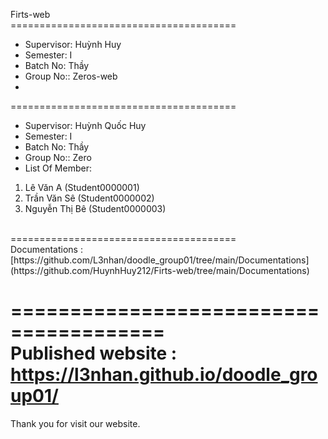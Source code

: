 Firts-web
<br>=======================================
+ Supervisor: Huỳnh Huy
+ Semester: I
+ Batch No: Thầy
+ Group No:: Zeros-web
+ <br>
=======================================
+ Supervisor: Huỳnh Quốc Huy
+ Semester: I
+ Batch No: Thầy
+ Group No:: Zero
+ List Of Member:
1. Lê Văn A (Student0000001)
2. Trần Văn Sê (Student0000002)
3. Nguyễn Thị Bê (Student0000003)
<br>
=======================================
<br>
Documentations : [https://github.com/L3nhan/doodle_group01/tree/main/Documentations](https://github.com/HuynhHuy212/Firts-web/tree/main/Documentations)

=======================================
<br>
Published website : https://l3nhan.github.io/doodle_group01/
<br>
=======================================
Thank you for visit our website.
